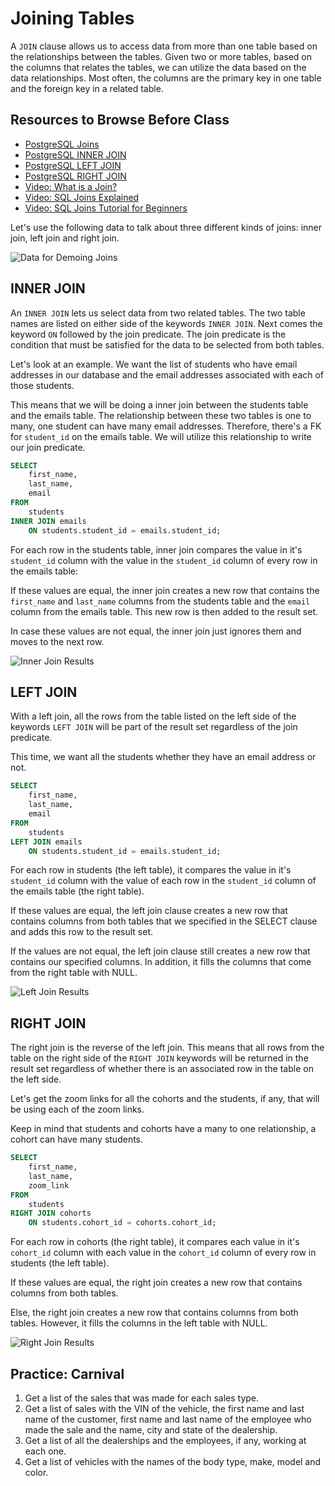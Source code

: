 # Joining Tables

A `JOIN` clause allows us to access data from more than one table based on the relationships between the tables. Given two or more tables, based on the columns that relates the tables, we can utilize the data based on the data relationships. Most often, the columns are the primary key in one table and the foreign key in a related table.

## Resources to Browse Before Class

- [PostgreSQL Joins](https://www.postgresqltutorial.com/postgresql-joins/)
- [PostgreSQL INNER JOIN](https://www.postgresqltutorial.com/postgresql-inner-join/)
- [PostgreSQL LEFT JOIN](https://www.postgresqltutorial.com/postgresql-left-join/)
- [PostgreSQL RIGHT JOIN](https://www.postgresqltutorial.com/postgresql-right-join/)
- [Video: What is a Join? ](https://www.youtube.com/watch?v=-20RIzxdKZQ)
- [Video: SQL Joins Explained](https://www.youtube.com/watch?v=9yeOJ0ZMUYw)
- [Video: SQL Joins Tutorial for Beginners](https://www.youtube.com/watch?v=2HVMiPPuPIM)

Let's use the following data to talk about three different kinds of joins: inner join, left join and right join.

![Data for Demoing Joins](./images/sql_joins_initial.png)

## INNER JOIN

An `INNER JOIN` lets us select data from two related tables. The two table names are listed on either side of the keywords `INNER JOIN`. Next comes the keyword `ON` followed by the join predicate. The join predicate is the condition that must be satisfied for the data to be selected from both tables.

Let's look at an example. We want the list of students who have email addresses in our database and the email addresses associated with each of those students.

This means that we will be doing a inner join between the students table and the emails table. The relationship between these two tables is one to many, one student can have many email addresses. Therefore, there's a FK for `student_id` on the emails table. We will utilize this relationship to write our join predicate.

```sql
SELECT
    first_name,
    last_name,
    email
FROM
    students
INNER JOIN emails
    ON students.student_id = emails.student_id;
```

For each row in the students table, inner join compares the value in it's `student_id` column with the value in the `student_id` column of every row in the emails table:

If these values are equal, the inner join creates a new row that contains the `first_name` and `last_name` columns from the students table and the `email` column from the emails table. This new row is then added to the result set.

In case these values are not equal, the inner join just ignores them and moves to the next row.

![Inner Join Results](./images/sql_joins_inner.png)

## LEFT JOIN

With a left join, all the rows from the table listed on the left side of the keywords `LEFT JOIN` will be part of the result set regardless of the join predicate.

This time, we want all the students whether they have an email address or not.

```sql
SELECT
    first_name,
    last_name,
    email
FROM
    students
LEFT JOIN emails
    ON students.student_id = emails.student_id;
```

For each row in students (the left table), it compares the value in it's `student_id` column with the value of each row in the `student_id` column of the emails table (the right table).

If these values are equal, the left join clause creates a new row that contains columns from both tables that we specified in the SELECT clause and adds this row to the result set.

If the values are not equal, the left join clause still creates a new row that contains our specified columns. In addition, it fills the columns that come from the right table with NULL.

![Left Join Results](./images/sql_joins_left.png)

## RIGHT JOIN

The right join is the reverse of the left join. This means that all rows from the table on the right side of the `RIGHT JOIN` keywords will be returned in the result set regardless of whether there is an associated row in the table on the left side.

Let's get the zoom links for all the cohorts and the students, if any, that will be using each of the zoom links.

Keep in mind that students and cohorts have a many to one relationship, a cohort can have many students.

```sql
SELECT
    first_name,
    last_name,
    zoom_link
FROM
    students
RIGHT JOIN cohorts
    ON students.cohort_id = cohorts.cohort_id;
```

For each row in cohorts (the right table), it compares each value in it's `cohort_id` column with each value in the `cohort_id` column of every row in students (the left table).

If these values are equal, the right join creates a new row that contains columns from both tables.

Else, the right join creates a new row that contains columns from both tables. However, it fills the columns in the left table with NULL.

![Right Join Results](./images/sql_joins_right.png)

## Practice: Carnival

1. Get a list of the sales that was made for each sales type.
1. Get a list of sales with the VIN of the vehicle, the first name and last name of the customer, first name and last name of the employee who made the sale and the name, city and state of the dealership.
1. Get a list of all the dealerships and the employees, if any, working at each one.
1. Get a list of vehicles with the names of the body type, make, model and color.
